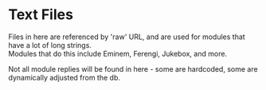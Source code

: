 # Text Files
Files in here are referenced by 'raw' URL, and are used for modules that have a lot of long strings.<br>
Modules that do this include Eminem, Ferengi, Jukebox, and more.

Not all module replies will be found in here - some are hardcoded, some are dynamically adjusted from the db.
